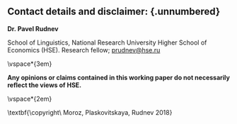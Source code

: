 ## Contact details and disclaimer: {.unnumbered}

**Dr. Pavel Rudnev**

School of Linguistics, National Research University Higher School of Economics (HSE). Research fellow; <prudnev@hse.ru>

\vspace*{3em}

**Any opinions or claims contained in this working paper do not necessarily reflect the views of HSE.**

\vspace*{2em}

\textbf{\copyright\ Moroz, Plaskovitskaya, Rudnev 2018}
